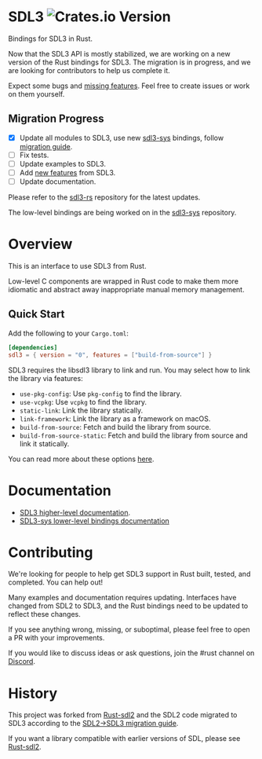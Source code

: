 # SDL3 ![Crates.io Version](https://img.shields.io/crates/v/sdl3)

Bindings for SDL3 in Rust.

Now that the SDL3 API is mostly stabilized, we are working on a new version of the Rust bindings for SDL3.
The migration is in progress, and we are looking for contributors to help us complete it.

Expect some bugs and [missing features](https://wiki.libsdl.org/SDL3/NewFeatures).
Feel free to create issues or work on them yourself.

## Migration Progress

- [x] Update all modules to SDL3, use new [sdl3-sys](https://github.com/maia-s/sdl3-sys-rs) bindings,
  follow [migration guide](https://github.com/libsdl-org/SDL/blob/main/docs/README-migration.md).
- [ ] Fix tests.
- [ ] Update examples to SDL3.
- [ ] Add [new features](https://wiki.libsdl.org/SDL3/NewFeatures) from SDL3.
- [ ] Update documentation.

Please refer to the [sdl3-rs](https://github.com/revmischa/sdl3-rs) repository for the latest updates.

The low-level bindings are being worked on in the [sdl3-sys](https://github.com/maia-s/sdl3-sys-rs) repository.

# Overview

This is an interface to use SDL3 from Rust.

Low-level C components are wrapped in Rust code to make them more idiomatic and
abstract away inappropriate manual memory management.

## Quick Start

Add the following to your `Cargo.toml`:

```toml
[dependencies]
sdl3 = { version = "0", features = ["build-from-source"] }
```

SDL3 requires the libsdl3 library to link and run. You may select how to link the library via features:

- `use-pkg-config`: Use `pkg-config` to find the library.
- `use-vcpkg`: Use `vcpkg` to find the library.
- `static-link`: Link the library statically.
- `link-framework`: Link the library as a framework on macOS.
- `build-from-source`: Fetch and build the library from source.
- `build-from-source-static`: Fetch and build the library from source and link it statically.

You can read more about these options [here](https://github.com/maia-s/sdl3-sys-rs/tree/main/sdl3-sys#usage).

# Documentation

- [SDL3 higher-level documentation](https://docs.rs/sdl3/).
- [SDL3-sys lower-level bindings documentation](https://docs.rs/sdl3-sys/latest/sdl3_sys/)

# Contributing

We're looking for people to help get SDL3 support in Rust built, tested, and completed. You can help out!

Many examples and documentation requires updating. Interfaces have changed from SDL2 to SDL3, and the Rust bindings need
to be updated to reflect these changes.

If you see anything wrong, missing, or suboptimal, please feel free to open a PR with your improvements.

If you would like to discuss ideas or ask questions, join the #rust channel on [Discord](https://discord.gg/qMyEpKVnCD).

# History

This project was forked from [Rust-sdl2](https://github.com/Rust-sdl2/rust-sdl2) and the SDL2 code migrated to SDL3
according to the [SDL2->SDL3 migration guide](https://github.com/libsdl-org/SDL/blob/main/docs/README-migration.md).

If you want a library compatible with earlier versions of SDL, please
see [Rust-sdl2](https://github.com/Rust-sdl2/rust-sdl2).
